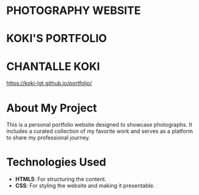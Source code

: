 # PHOTOGRAPHY WEBSITE
# KOKI'S PORTFOLIO
# CHANTALLE KOKI
https://koki-lgt.github.io/portfolio/

# About My Project
This is a personal portfolio website designed to showcase photographs. It includes a curated collection of my favorite work and serves as a platform to share my professional journey.


# Technologies Used
- **HTML5**: For structuring the content.
- **CSS**: For styling the website and making it presentable.


